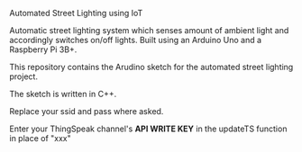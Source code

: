 Automated Street Lighting using IoT


Automatic street lighting system 
which senses amount of ambient light and accordingly switches on/off lights.
Built using an Arduino Uno and a Raspberry Pi 3B+. 

This repository contains the Arudino sketch for the automated street lighting project.

The sketch is written in C++.

Replace your ssid and pass where asked.

Enter your ThingSpeak channel's <strong>API WRITE KEY</strong> in the updateTS function in place of "xxx"
